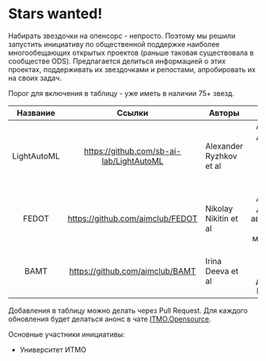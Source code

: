 # Stars wanted!

Набирать звездочки на опенсорс - непросто. 
Поэтому мы решили запустить инициативу по общественной поддержке наиболее многообещающих открытых проектов (раньше таковая существовала в сообществе ODS).
Предлагается делиться информацией о этих проектах, поддерживать их звездочками и репостами, апробировать их на своих задач.

Порог для включения в таблицу - уже иметь в наличии 75+ звезд.


|   Название  |                  Ссылки                  | Авторы                  |                                              Описание                                              | Stars |
|:-----------:|:----------------------------------------:|-------------------------|:--------------------------------------------------------------------------------------------------:|:-----:|
| LightAutoML | https://github.com/sb-ai-lab/LightAutoML | Alexander Ryzhkov et al | AutoML фреймворк для решения задач бинарной классификации, многоклассовой классификации и регресии |  877  |
|    FEDOT    |     https://github.com/aimclub/FEDOT     | Nikolay Nikitin et al   |      AutoML фреймворк для решения задач автоматизированного моделирования и машинного обучения     |  609  |
|     BAMT    |      https://github.com/aimclub/BAMT     | Irina Deeva et al       |              Фреймворк для анализа и моделирования данных с помощью Байесовских сетей              |  115  |

Добавления в таблицу можно делать через Pull Request. Для каждого обновления будет делаться анонс в чате [ITMO.Opensource](https://t.me/itmo_opensource).

Основные участники инициативы:

- Университет ИТМО